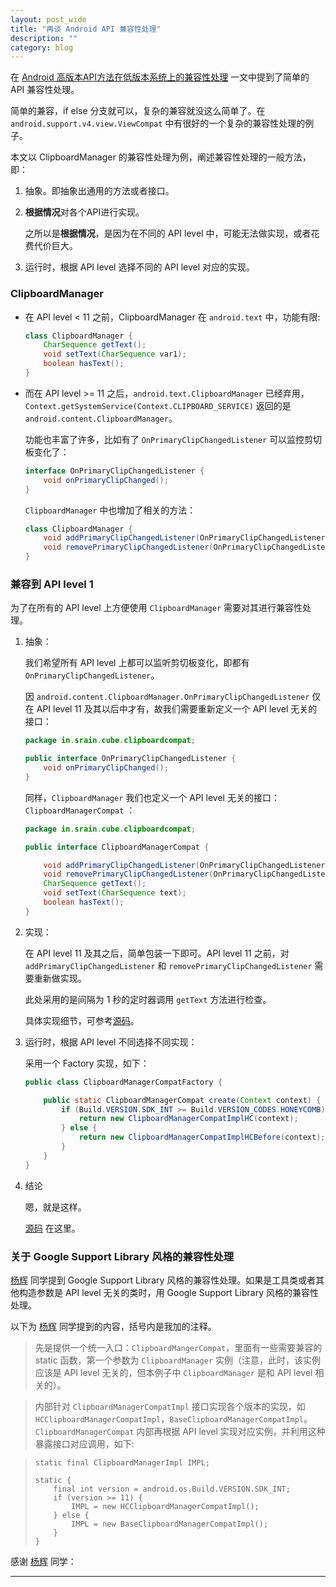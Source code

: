 ```yaml
---
layout: post_wide
title: "再谈 Android API 兼容性处理"
description: ""
category: blog
---
```


在 [Android
高版本API方法在低版本系统上的兼容性处理](http://www.liaohuqiu.net/cn/posts/using-high-api-level-method-compatibly/) 一文中提到了简单的 API 兼容性处理。

简单的兼容，if else 分支就可以，复杂的兼容就没这么简单了。在 `android.support.v4.view.ViewCompat` 中有很好的一个复杂的兼容性处理的例子。

本文以 ClipboardManager 的兼容性处理为例，阐述兼容性处理的一般方法，即：

1.  抽象。即抽象出通用的方法或者接口。
2.  **根据情况**对各个API进行实现。
    
    之所以是**根据情况**，是因为在不同的 API level 中，可能无法做实现，或者花费代价巨大。

3.  运行时，根据 API level 选择不同的 API level 对应的实现。

### ClipboardManager

*  在 API level < 11 之前，ClipboardManager 在 `android.text` 中，功能有限:

    ```java
    class ClipboardManager {
        CharSequence getText();
        void setText(CharSequence var1);
        boolean hasText();
    }
    ```

*   而在 API level >= 11 之后，`android.text.ClipboardManager` 已经弃用，`Context.getSystemService(Context.CLIPBOARD_SERVICE)` 返回的是 `android.content.ClipboardManager`。

    功能也丰富了许多，比如有了 `OnPrimaryClipChangedListener` 可以监控剪切板变化了：

    ```java
    interface OnPrimaryClipChangedListener {
        void onPrimaryClipChanged();
    }
    ```

    `ClipboardManager` 中也增加了相关的方法：

    ```java
    class ClipboardManager {
        void addPrimaryClipChangedListener(OnPrimaryClipChangedListener what);
        void removePrimaryClipChangedListener(OnPrimaryClipChangedListener what);
    }
    ```


### 兼容到 API level 1

为了在所有的 API level 上方便使用 `ClipboardManager` 需要对其进行兼容性处理。

1.  抽象：

    我们希望所有 API level 上都可以监听剪切板变化，即都有 `OnPrimaryClipChangedListener`。

    因 `android.content.ClipboardManager.OnPrimaryClipChangedListener` 仅在 API level 11 及其以后中才有，故我们需要重新定义一个 API level 无关的接口：

    ```java
    package in.srain.cube.clipboardcompat;

    public interface OnPrimaryClipChangedListener {
        void onPrimaryClipChanged();
    }
    ```

    同样，`ClipboardManager` 我们也定义一个 API level 无关的接口： `ClipboardManagerCompat` ：

    ```java
    package in.srain.cube.clipboardcompat;

    public interface ClipboardManagerCompat {

        void addPrimaryClipChangedListener(OnPrimaryClipChangedListener listener);
        void removePrimaryClipChangedListener(OnPrimaryClipChangedListener listener);
        CharSequence getText();
        void setText(CharSequence text);
        boolean hasText();
    }
    ```

2.  实现：

    在 API level 11 及其之后，简单包装一下即可。API level 11 之前，对 `addPrimaryClipChangedListener` 和 `removePrimaryClipChangedListener` 需要重新做实现。

    此处采用的是间隔为 1 秒的定时器调用 `getText` 方法进行检查。

    具体实现细节，可参考[源码][]。

3.  运行时，根据 API level 不同选择不同实现：

    采用一个 Factory 实现，如下：

    ```java
    public class ClipboardManagerCompatFactory {

        public static ClipboardManagerCompat create(Context context) {
            if (Build.VERSION.SDK_INT >= Build.VERSION_CODES.HONEYCOMB) {
                return new ClipboardManagerCompatImplHC(context);
            } else {
                return new ClipboardManagerCompatImplHCBefore(context);
            }
        }
    }
    ```


4.  结论

    嗯，就是这样。

    [源码][] 在这里。

### 关于 Google Support Library 风格的兼容性处理

[杨辉][] 同学提到 Google Support Library 风格的兼容性处理。如果是工具类或者其他构造参数是 API level 无关的类时，用 Google Support Library 风格的兼容性处理。

以下为 [杨辉][] 同学提到的内容，括号内是我加的注释。

>   先是提供一个统一入口：`ClipboardMangerCompat`，里面有一些需要兼容的 static 函数，第一个参数为 `ClipboardManager` 实例（注意，此时，该实例应该是 API level 无关的，但本例子中 `ClipboardManager` 是和 API level 相关的）。

>   内部针对 `ClipboardManagerCompatImpl` 接口实现各个版本的实现，如 `HCClipboardManagerCompatImpl`，`BaseClipboardManagerCompatImpl`。`ClipboardManagerCompat` 内部再根据 API level 实现对应实例，并利用这种暴露接口对应调用，如下:

> ```
> static final ClipboardManagerImpl IMPL;
> 
> static {
>     final int version = android.os.Build.VERSION.SDK_INT;
>     if (version >= 11) {
>         IMPL = new HCClipboardManagerCompatImpl();
>     } else {
>         IMPL = new BaseClipboardManagerCompatImpl();
>     }
> }
> ```

感谢 [杨辉][] 同学：

---
[源码]:     https://github.com/liaohuqiu/android-ClipboardManagerCompat
[杨辉]:     http://weibo.com/u/1869137113
